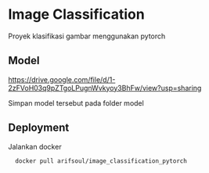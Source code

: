 
# Image Classification 

Proyek klasifikasi gambar menggunakan pytorch


## Model

https://drive.google.com/file/d/1-2zFVoH03q9pZTgoLPugnWvkyoy3BhFw/view?usp=sharing

Simpan model tersebut pada folder model

## Deployment

Jalankan docker

```bash
  docker pull arifsoul/image_classification_pytorch
```


